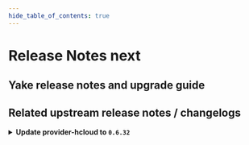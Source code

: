 ```yaml
---
hide_table_of_contents: true
---
```


# Release Notes next

## Yake release notes and upgrade guide

## Related upstream release notes / changelogs


<details>
<summary><b>Update provider-hcloud to <code>0.6.32</code></b></summary>

# [gardener-extension-provider-hcloud] v0.6.32

</details>
